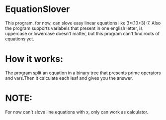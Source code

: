 # EquationSlover
This program, for now, can slove easy linear equations like 3*(10+3)-7. Also the program supports variabels that present in one
english letter, is uppercase or lowercase doesn't matter, but this program can't find roots of equations yet.
# How it works:
The program split an equation in a binary tree that presents prime operators and vars.Then it calculate each leaf and gives you the answer.
# NOTE:
For now can't slove line equations with x, only can work as calculator.
